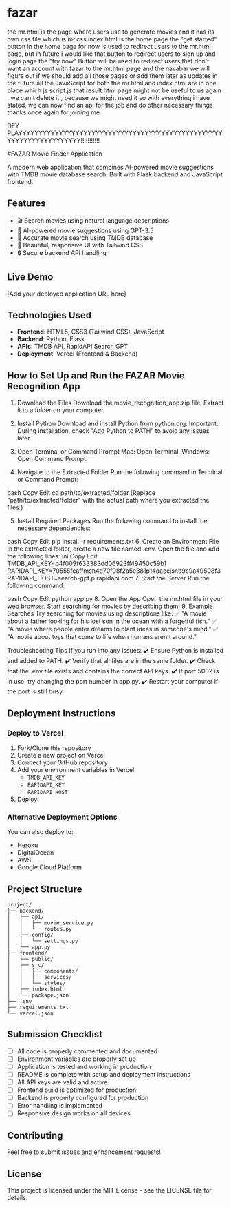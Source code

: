 # fazar
the mr.html is the page where users use to generate movies and it has its own css file which is mr.css
index.html is the home page 
the "get started" button in the home page   for now is used to redirect users to the mr.html page, but in future i would like that button to redirect users to sign up and login page 
the "try now" Button will be used to redirect users that don't want an account with fazar to the mr.html page 
and the navabar  we will figure out if we should add all those pages or add them later as updates in the future 
all the JavaScript for both the mr.html and index.html are in one place which js script.js
that result.html page might not be useful to us again , we can't delete it , because we might need it 
so with everything i have stated, we can now find an api for the job and do other necessary things 
thanks once again for joining me 

DEY PLAYYYYYYYYYYYYYYYYYYYYYYYYYYYYYYYYYYYYYYYYYYYYYYYYYYYYYYYYYYYYYYYYYYYY!!!!!!!!!!!









#FAZAR Movie Finder Application

A modern web application that combines AI-powered movie suggestions with TMDB movie database search. Built with Flask backend and JavaScript frontend.

## Features
- 🎬 Search movies using natural language descriptions
- 🤖 AI-powered movie suggestions using GPT-3.5
- 🎯 Accurate movie search using TMDB database
- 💅 Beautiful, responsive UI with Tailwind CSS
- 🔒 Secure backend API handling

## Live Demo
[Add your deployed application URL here]

## Technologies Used
- **Frontend**: HTML5, CSS3 (Tailwind CSS), JavaScript
- **Backend**: Python, Flask
- **APIs**: TMDB API, RapidAPI Search GPT
- **Deployment**: Vercel (Frontend & Backend)

## How to Set Up and Run the FAZAR Movie Recognition App
1. Download the Files
Download the movie_recognition_app.zip file.
Extract it to a folder on your computer.

3. Install Python
Download and install Python from python.org.
Important: During installation, check "Add Python to PATH" to avoid any issues later.

5. Open Terminal or Command Prompt
Mac: Open Terminal.
Windows: Open Command Prompt.

7. Navigate to the Extracted Folder
Run the following command in Terminal or Command Prompt:

bash
Copy
Edit
cd path/to/extracted/folder
(Replace "path/to/extracted/folder" with the actual path where you extracted the files.)

5. Install Required Packages
Run the following command to install the necessary dependencies:

bash
Copy
Edit
pip install -r requirements.txt
6. Create an Environment File
In the extracted folder, create a new file named .env.
Open the file and add the following lines:
ini
Copy
Edit
TMDB_API_KEY=b4f009f633383dd06923ff49450c59b1
RAPIDAPI_KEY=70555fcaffmsh4d70f98f2a5e381p14dacejsnb9c9a49598f3
RAPIDAPI_HOST=search-gpt.p.rapidapi.com
7. Start the Server
Run the following command:

bash
Copy
Edit
python app.py
8. Open the App
Open the mr.html file in your web browser.
Start searching for movies by describing them!
9. Example Searches
Try searching for movies using descriptions like:
✅ "A movie about a father looking for his lost son in the ocean with a forgetful fish."
✅ "A movie where people enter dreams to plant ideas in someone's mind."
✅ "A movie about toys that come to life when humans aren't around."

Troubleshooting Tips
If you run into any issues:
✔️ Ensure Python is installed and added to PATH.
✔️ Verify that all files are in the same folder.
✔️ Check that the .env file exists and contains the correct API keys.
✔️ If port 5002 is in use, try changing the port number in app.py.
✔️ Restart your computer if the port is still busy.




## Deployment Instructions


### Deploy to Vercel
1. Fork/Clone this repository
2. Create a new project on Vercel
3. Connect your GitHub repository
4. Add your environment variables in Vercel:
   - `TMDB_API_KEY`
   - `RAPIDAPI_KEY`
   - `RAPIDAPI_HOST`
5. Deploy!

### Alternative Deployment Options
You can also deploy to:
- Heroku
- DigitalOcean
- AWS
- Google Cloud Platform

## Project Structure
```
project/
├── backend/
│   ├── api/
│   │   ├── movie_service.py
│   │   └── routes.py
│   ├── config/
│   │   └── settings.py
│   └── app.py
├── frontend/
│   ├── public/
│   ├── src/
│   │   ├── components/
│   │   ├── services/
│   │   └── styles/
│   ├── index.html
│   └── package.json
├── .env
├── requirements.txt
└── vercel.json
```

## Submission Checklist
- [ ] All code is properly commented and documented
- [ ] Environment variables are properly set up
- [ ] Application is tested and working in production
- [ ] README is complete with setup and deployment instructions
- [ ] All API keys are valid and active
- [ ] Frontend build is optimized for production
- [ ] Backend is properly configured for production
- [ ] Error handling is implemented
- [ ] Responsive design works on all devices

## Contributing
Feel free to submit issues and enhancement requests!

## License
This project is licensed under the MIT License - see the LICENSE file for details.
